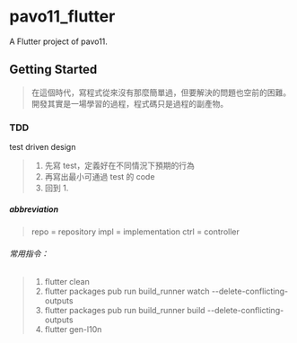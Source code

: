 # pavo11_flutter

A Flutter project of pavo11.

## Getting Started

> 在這個時代，寫程式從來沒有那麼簡單過，但要解決的問題也空前的困難。
> 開發其實是一場學習的過程，程式碼只是過程的副產物。

### TDD

test driven design

> 1. 先寫 test，定義好在不同情況下預期的行為
> 2. 再寫出最小可通過 test 的 code
> 3. 回到 1.

##### abbreviation

> repo = repository
> impl = implementation
> ctrl = controller

###### 常用指令：

> 1.  flutter clean
> 2.  flutter packages pub run build_runner watch --delete-conflicting-outputs
> 3.  flutter packages pub run build_runner build --delete-conflicting-outputs
> 4.  flutter gen-l10n
